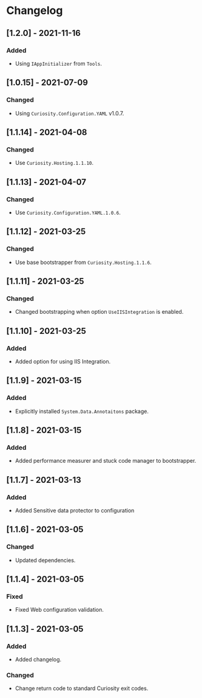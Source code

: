 # Changelog

## [1.2.0] - 2021-11-16

### Added

- Using `IAppInitializer` from `Tools`.

## [1.0.15] - 2021-07-09

### Changed

- Using `Curiosity.Configuration.YAML` v1.0.7.

## [1.1.14] - 2021-04-08

### Changed

- Use `Curiosity.Hosting.1.1.10`.

## [1.1.13] - 2021-04-07

### Changed

- Use `Curiosity.Configuration.YAML.1.0.6`.

## [1.1.12] - 2021-03-25

### Changed

- Use base bootstrapper from `Curiosity.Hosting.1.1.6`.

## [1.1.11] - 2021-03-25

### Changed

- Changed bootstrapping when option `UseIISIntegration` is enabled.

## [1.1.10] - 2021-03-25

### Added

- Added option for using IIS Integration.

## [1.1.9] - 2021-03-15

### Added

- Explicitly installed `System.Data.Annotaitons` package.

## [1.1.8] - 2021-03-15

### Added

- Added performance measurer and stuck code manager to bootstrapper.

## [1.1.7] - 2021-03-13

### Added 

- Added Sensitive data protector to configuration

## [1.1.6] - 2021-03-05

### Changed 

- Updated dependencies.

## [1.1.4] - 2021-03-05

### Fixed 

- Fixed Web configuration validation.

## [1.1.3] - 2021-03-05

### Added 

- Added changelog.

### Changed

- Change return code to standard Curiosity exit codes.
